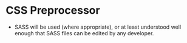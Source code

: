 # CSS Preprocessor

*    SASS will be used (where appropriate), or at least understood well enough that SASS files can be edited by any developer.
